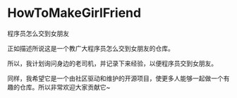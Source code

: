 # HowToMakeGirlFriend
程序员怎么交到女朋友

正如描述所说这是一个教广大程序员怎么交到女朋友的仓库。

所以，我计划询问身边的老司机，并记录下来经验，以便程序员交到女朋友。

同样，我希望它是一个由社区驱动和维护的开源项目，使更多人能够一起做一个有趣的仓库。所以非常欢迎大家贡献它~
